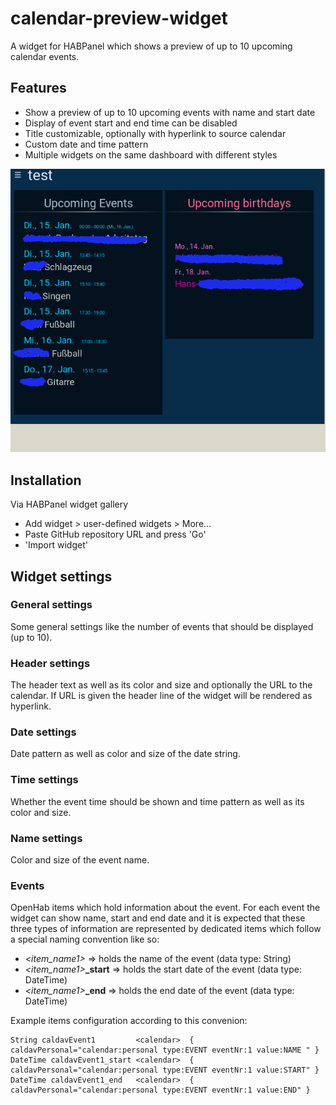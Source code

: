 # calendar-preview-widget
A widget for HABPanel which shows a preview of up to 10 upcoming calendar events. 

## Features
- Show a preview of up to 10 upcoming events with name and start date
- Display of event start and end time can be disabled 
- Title customizable, optionally with hyperlink to source calendar
- Custom date and time pattern
- Multiple widgets on the same dashboard with different styles      



![Sample screenshot](https://github.com/jep42/calendar-preview-widget/blob/master/widget-sample-screenshot.png "Sample screenshot")

## Installation
Via HABPanel widget gallery
- Add widget > user-defined widgets > More...
- Paste GitHub repository URL and press 'Go'
- 'Import widget'

## Widget settings

### General settings
Some general settings like the number of events that should be displayed (up to 10).

### Header settings
The header text as well as its color and size and optionally the URL to the calendar. If URL is given the header line of the widget will be rendered as hyperlink.

### Date settings
Date pattern as well as color and size of the date string.

### Time settings
Whether the event time should be shown and time pattern as well as its color and size.

### Name settings
Color and size of the event name.

### Events
OpenHab items which hold information about the event. For each event the widget can show name, start and end date and it is expected that these three types of information are represented by dedicated items which follow a special naming convention like so:
- *<item_name1>* => holds the name of the event (data type: String) 
- *<item_name1>***_start** => holds the start date of the event (data type: DateTime)  
- *<item_name1>***_end** => holds the end date of the event (data type: DateTime)

Example items configuration according to this convenion:  

```
String caldavEvent1         <calendar>	{ caldavPersonal="calendar:personal type:EVENT eventNr:1 value:NAME " }
DateTime caldavEvent1_start <calendar>	{ caldavPersonal="calendar:personal type:EVENT eventNr:1 value:START" }
DateTime caldavEvent1_end   <calendar>	{ caldavPersonal="calendar:personal type:EVENT eventNr:1 value:END" }
```















